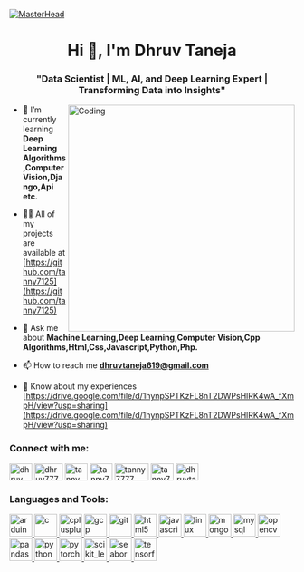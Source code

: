 [![MasterHead](https://images.squarespace-cdn.com/content/v1/5feb53185d3dab691b47361b/1609930650139-9NRI63XUJ29Y7E9LEA9G/12eca-machine-learning.gif?format=1500w)](https://rishavchanda.io)
<h1 align="center">Hi 👋, I'm Dhruv Taneja</h1>
<h3 align="center">"Data Scientist | ML, AI, and Deep Learning Expert | Transforming Data into Insights"</h3>
<img align="right" alt="Coding" width="400" src=https://miro.medium.com/v2/resize:fit:828/1*d7QeSREErtMuJQ0bcptMXQ.gif>

- 🌱 I’m currently learning **Deep Learning Algorithms,Computer Vision,Django,Api etc.**

- 👨‍💻 All of my projects are available at [https://github.com/tanny7125](https://github.com/tanny7125)

- 💬 Ask me about **Machine Learning,Deep Learning,Computer Vision,Cpp Algorithms,Html,Css,Javascript,Python,Php.**

- 📫 How to reach me **dhruvtaneja619@gmail.com**

- 📄 Know about my experiences [https://drive.google.com/file/d/1hynpSPTKzFL8nT2DWPsHlRK4wA_fXmpH/view?usp=sharing](https://drive.google.com/file/d/1hynpSPTKzFL8nT2DWPsHlRK4wA_fXmpH/view?usp=sharing)

<h3 align="left">Connect with me:</h3>
<p align="left">
<a href="https://linkedin.com/in/dhruv taneja" target="blank"><img align="center" src="https://play-lh.googleusercontent.com/kMofEFLjobZy_bCuaiDogzBcUT-dz3BBbOrIEjJ-hqOabjK8ieuevGe6wlTD15QzOqw" alt="dhruv taneja" height="30" width="40" /></a>
<a href="https://kaggle.com/dhruv7777" target="blank"><img align="center" src="https://images.datacamp.com/image/upload/v1647430873/kaggle_logo_icon_168474_4eb653edb6.png" alt="dhruv7777" height="30" width="50" /></a>
<a href="https://instagram.com/tanny_dhruv" target="blank"><img align="center" src="https://upload.wikimedia.org/wikipedia/commons/9/95/Instagram_logo_2022.svg" alt="tanny_dhruv" height="30" width="40" /></a>
<a href="https://www.codechef.com/users/tanny7777" target="blank"><img align="center" src="https://cdn.jsdelivr.net/npm/simple-icons@3.1.0/icons/codechef.svg" alt="tanny7777" height="30" width="40" /></a>
<a href="https://codeforces.com/profile/tanny7777" target="blank"><img align="center" src="https://repository-images.githubusercontent.com/390296311/0f6c1240-462e-47ff-870d-e2d0ebb181f1" alt="tanny7777" height="30" width="60" /></a>
<a href="https://www.leetcode.com/tanny7777" target="blank"><img align="center" src="https://user-images.githubusercontent.com/36547915/97088991-45da5d00-1652-11eb-900f-80d106540f4f.png" alt="tanny7777" height="30" width="40" /></a>
<a href="https://auth.geeksforgeeks.org/user/dhruvtaneja619" target="blank"><img align="center" src="https://encrypted-tbn0.gstatic.com/images?q=tbn:ANd9GcRz9nG8GX2Cv86ZPIdFSsQ5HvYh4AvvQAoy0CYFUNQXvg&s" alt="dhruvtaneja619" height="30" width="40" /></a>
</p>

<h3 align="left">Languages and Tools:</h3>
<p align="left"> <a href="https://www.arduino.cc/" target="_blank" rel="noreferrer"> <img src="https://cdn.worldvectorlogo.com/logos/arduino-1.svg" alt="arduino" width="40" height="40"/> </a> <a href="https://www.cprogramming.com/" target="_blank" rel="noreferrer"> <img src="https://d3n0h9tb65y8q.cloudfront.net/public_assets/assets/000/003/141/original/C_Interview_Questions.png?1651831730" alt="c" width="40" height="40"/> </a> <a href="https://www.w3schools.com/cpp/" target="_blank" rel="noreferrer"> <img src="https://www.analyticsinsight.net/wp-content/uploads/2022/03/bh1-1024x725-1.jpg" alt="cplusplus" width="40" height="40"/> </a> <a href="https://cloud.google.com" target="_blank" rel="noreferrer"> <img src="https://www.vectorlogo.zone/logos/google_cloud/google_cloud-icon.svg" alt="gcp" width="40" height="40"/> </a> <a href="https://git-scm.com/" target="_blank" rel="noreferrer"> <img src="https://www.vectorlogo.zone/logos/git-scm/git-scm-icon.svg" alt="git" width="40" height="40"/> </a> <a href="https://www.w3.org/html/" target="_blank" rel="noreferrer"> <img src="https://upload.wikimedia.org/wikipedia/commons/thumb/6/61/HTML5_logo_and_wordmark.svg/800px-HTML5_logo_and_wordmark.svg.png" alt="html5" width="40" height="40"/> </a> <a href="https://developer.mozilla.org/en-US/docs/Web/JavaScript" target="_blank" rel="noreferrer"> <img src="https://static.javatpoint.com/images/javascript/javascript_logo.png" alt="javascript" width="40" height="40"/> </a> <a href="https://www.linux.org/" target="_blank" rel="noreferrer"> <img src="https://media.geeksforgeeks.org/wp-content/uploads/s2-1.jpg" alt="linux" width="40" height="40"/> </a> <a href="https://www.mongodb.com/" target="_blank" rel="noreferrer"> <img src="https://miro.medium.com/v2/resize:fit:512/1*doAg1_fMQKWFoub-6gwUiQ.png" alt="mongodb" width="40" height="40"/> </a> <a href="https://www.mysql.com/" target="_blank" rel="noreferrer"> <img src="https://static.javatpoint.com/mysql/images/mysql-tutorial.png" alt="mysql" width="40" height="40"/> </a> <a href="https://opencv.org/" target="_blank" rel="noreferrer"> <img src="https://upload.wikimedia.org/wikipedia/commons/thumb/3/32/OpenCV_Logo_with_text_svg_version.svg/800px-OpenCV_Logo_with_text_svg_version.svg.png" alt="opencv" width="40" height="40"/> </a> <a href="https://pandas.pydata.org/" target="_blank" rel="noreferrer"> <img src="https://cdn.analyticsvidhya.com/wp-content/uploads/2018/03/pandas.jpg" alt="pandas" width="40" height="40"/> </a> <a href="https://www.python.org" target="_blank" rel="noreferrer"> <img src="https://upload.wikimedia.org/wikipedia/commons/thumb/c/c3/Python-logo-notext.svg/1200px-Python-logo-notext.svg.png" alt="python" width="40" height="40"/> </a> <a href="https://pytorch.org/" target="_blank" rel="noreferrer"> <img src="https://miro.medium.com/v2/resize:fit:1034/1*JupRAYk4Q2xyEBWVV4SNyg.jpeg" alt="pytorch" width="40" height="40"/> </a> <a href="https://scikit-learn.org/" target="_blank" rel="noreferrer"> <img src="https://upload.wikimedia.org/wikipedia/commons/thumb/0/05/Scikit_learn_logo_small.svg/1200px-Scikit_learn_logo_small.svg.png" alt="scikit_learn" width="40" height="40"/> </a> <a href="https://seaborn.pydata.org/" target="_blank" rel="noreferrer"> <img src="https://avatars.githubusercontent.com/u/22799945?s=200&v=4" alt="seaborn" width="40" height="40"/> </a> <a href="https://www.tensorflow.org" target="_blank" rel="noreferrer"> <img src="https://upload.wikimedia.org/wikipedia/commons/thumb/a/ab/TensorFlow_logo.svg/1200px-TensorFlow_logo.svg.png" alt="tensorflow" width="40" height="40"/> </a> </p>

